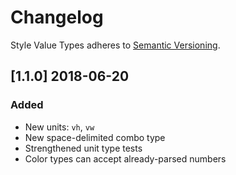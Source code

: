 # Changelog

Style Value Types adheres to [Semantic Versioning](http://semver.org/).

## [1.1.0] 2018-06-20

### Added

- New units: `vh`, `vw`
- New space-delimited combo type
- Strengthened unit type tests
- Color types can accept already-parsed numbers
